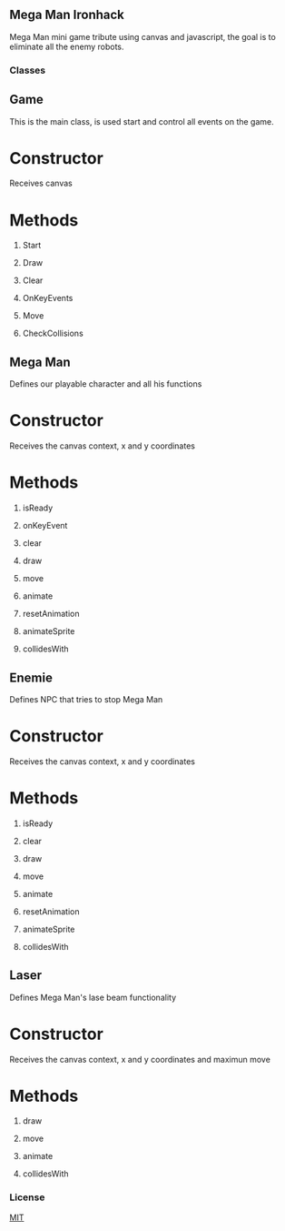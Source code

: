 ## Mega Man Ironhack

Mega Man mini game tribute using canvas and javascript, the goal is to eliminate all the enemy robots.

### Classes

## Game

This is the main class, is used start and control all events on the game.

# Constructor

Receives canvas

# Methods

1. Start

2. Draw

3. Clear

4. OnKeyEvents

5. Move

6. CheckCollisions


## Mega Man

Defines our playable character and all his functions

# Constructor

Receives the canvas context, x and y coordinates

# Methods

1. isReady

2. onKeyEvent

3. clear

4. draw

5. move

6. animate

7. resetAnimation

8. animateSprite

9. collidesWith


## Enemie

Defines NPC that tries to stop Mega Man

# Constructor

Receives the canvas context, x and y coordinates

# Methods

1. isReady

3. clear

4. draw

5. move

6. animate

7. resetAnimation

8. animateSprite

9. collidesWith


## Laser

Defines Mega Man's lase beam functionality

# Constructor

Receives the canvas context, x and y coordinates and maximun move

# Methods

1. draw

2. move

3. animate

4. collidesWith



### License
[MIT](https://choosealicense.com/licenses/mit/)